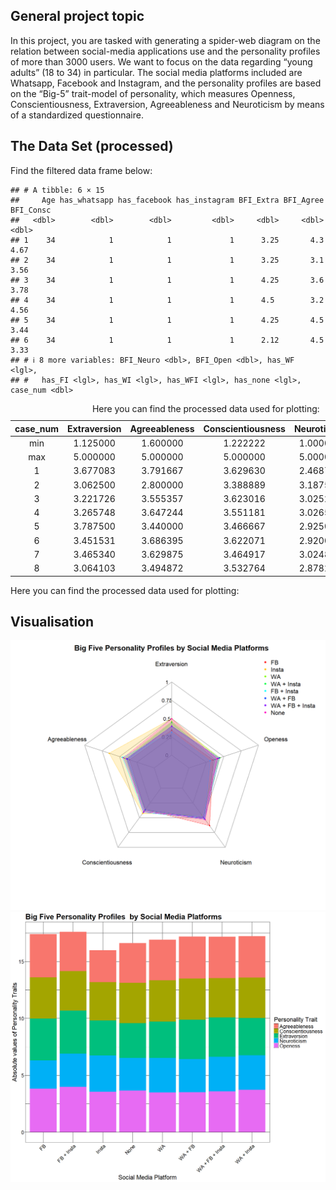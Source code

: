 ## General project topic

In this project, you are tasked with generating a spider-web diagram on
the relation between social-media applications use and the personality
profiles of more than 3000 users. We want to focus on the data regarding
“young adults” (18 to 34) in particular. The social media platforms
included are Whatsapp, Facebook and Instagram, and the personality
profiles are based on the “Big-5” trait-model of personality, which
measures Openness, Conscientiousness, Extraversion, Agreeableness and
Neuroticism by means of a standardized questionnaire.

## The Data Set (processed)

Find the filtered data frame below:

    ## # A tibble: 6 × 15
    ##     Age has_whatsapp has_facebook has_instagram BFI_Extra BFI_Agree BFI_Consc
    ##   <dbl>        <dbl>        <dbl>         <dbl>     <dbl>     <dbl>     <dbl>
    ## 1    34            1            1             1      3.25       4.3      4.67
    ## 2    34            1            1             1      3.25       3.1      3.56
    ## 3    34            1            1             1      4.25       3.6      3.78
    ## 4    34            1            1             1      4.5        3.2      4.56
    ## 5    34            1            1             1      4.25       4.5      3.44
    ## 6    34            1            1             1      2.12       4.5      3.33
    ## # ℹ 8 more variables: BFI_Neuro <dbl>, BFI_Open <dbl>, has_WF <lgl>,
    ## #   has_FI <lgl>, has_WI <lgl>, has_WFI <lgl>, has_none <lgl>, case_num <dbl>

<table style="width:100%;">
<caption>Here you can find the processed data used for
plotting:</caption>
<colgroup>
<col style="width: 12%" />
<col style="width: 17%" />
<col style="width: 18%" />
<col style="width: 23%" />
<col style="width: 16%" />
<col style="width: 12%" />
</colgroup>
<thead>
<tr class="header">
<th style="text-align: center;">case_num</th>
<th style="text-align: center;">Extraversion</th>
<th style="text-align: center;">Agreeableness</th>
<th style="text-align: center;">Conscientiousness</th>
<th style="text-align: center;">Neuroticism</th>
<th style="text-align: center;">Openess</th>
</tr>
</thead>
<tbody>
<tr class="odd">
<td style="text-align: center;">min</td>
<td style="text-align: center;">1.125000</td>
<td style="text-align: center;">1.600000</td>
<td style="text-align: center;">1.222222</td>
<td style="text-align: center;">1.000000</td>
<td style="text-align: center;">1.600000</td>
</tr>
<tr class="even">
<td style="text-align: center;">max</td>
<td style="text-align: center;">5.000000</td>
<td style="text-align: center;">5.000000</td>
<td style="text-align: center;">5.000000</td>
<td style="text-align: center;">5.000000</td>
<td style="text-align: center;">5.000000</td>
</tr>
<tr class="odd">
<td style="text-align: center;">1</td>
<td style="text-align: center;">3.677083</td>
<td style="text-align: center;">3.791667</td>
<td style="text-align: center;">3.629630</td>
<td style="text-align: center;">2.468750</td>
<td style="text-align: center;">3.825000</td>
</tr>
<tr class="even">
<td style="text-align: center;">2</td>
<td style="text-align: center;">3.062500</td>
<td style="text-align: center;">2.800000</td>
<td style="text-align: center;">3.388889</td>
<td style="text-align: center;">3.187500</td>
<td style="text-align: center;">3.550000</td>
</tr>
<tr class="odd">
<td style="text-align: center;">3</td>
<td style="text-align: center;">3.221726</td>
<td style="text-align: center;">3.555357</td>
<td style="text-align: center;">3.623016</td>
<td style="text-align: center;">3.025298</td>
<td style="text-align: center;">3.479762</td>
</tr>
<tr class="even">
<td style="text-align: center;">4</td>
<td style="text-align: center;">3.265748</td>
<td style="text-align: center;">3.647244</td>
<td style="text-align: center;">3.551181</td>
<td style="text-align: center;">3.026575</td>
<td style="text-align: center;">3.727559</td>
</tr>
<tr class="odd">
<td style="text-align: center;">5</td>
<td style="text-align: center;">3.787500</td>
<td style="text-align: center;">3.440000</td>
<td style="text-align: center;">3.466667</td>
<td style="text-align: center;">2.925000</td>
<td style="text-align: center;">3.970000</td>
</tr>
<tr class="even">
<td style="text-align: center;">6</td>
<td style="text-align: center;">3.451531</td>
<td style="text-align: center;">3.686395</td>
<td style="text-align: center;">3.622071</td>
<td style="text-align: center;">2.920068</td>
<td style="text-align: center;">3.509864</td>
</tr>
<tr class="odd">
<td style="text-align: center;">7</td>
<td style="text-align: center;">3.465340</td>
<td style="text-align: center;">3.629875</td>
<td style="text-align: center;">3.464917</td>
<td style="text-align: center;">3.024821</td>
<td style="text-align: center;">3.580322</td>
</tr>
<tr class="even">
<td style="text-align: center;">8</td>
<td style="text-align: center;">3.064103</td>
<td style="text-align: center;">3.494872</td>
<td style="text-align: center;">3.532764</td>
<td style="text-align: center;">2.878205</td>
<td style="text-align: center;">3.638462</td>
</tr>
</tbody>
</table>

Here you can find the processed data used for plotting:

## Visualisation

![](ManuDoerrich_files/figure-markdown_strict/visualisation-1.png)![](ManuDoerrich_files/figure-markdown_strict/visualisation-2.png)
